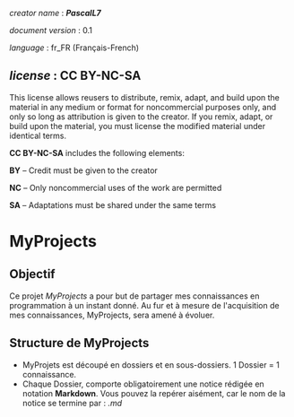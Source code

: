 _creator name_ : _**PascalL7**_

_document version_ :  0.1

_language_ : fr_FR (Français-French)

_license_ : **CC BY-NC-SA**
---------------------------

This license allows reusers to distribute, remix, adapt, and build upon the material in any medium or format for noncommercial purposes only, and only so long as attribution is given to the creator. If you remix, adapt, or build upon the material, you must license the modified material under identical terms. 

**CC BY-NC-SA** includes the following elements:

**BY** – Credit must be given to the creator

**NC** – Only noncommercial uses of the work are permitted

**SA** – Adaptations must be shared under the same terms


MyProjects
==========

Objectif
--------
Ce projet _MyProjects_ a pour but de partager mes connaissances en programmation à un instant donné.
Au fur et à mesure de l'acquisition de mes connaissances, MyProjects, sera amené à évoluer.

Structure de MyProjects
-----------------------
* MyProjets est découpé en dossiers et en sous-dossiers. 1 Dossier = 1 connaissance.
* Chaque Dossier, comporte obligatoirement une notice rédigée en notation **Markdown**. Vous pouvez la repérer aisément, car le nom de la notice se termine par : _.md_






